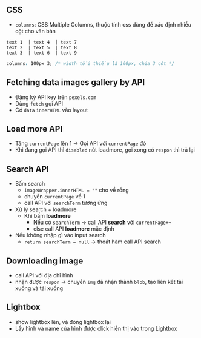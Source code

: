 ## CSS
- `columns`: CSS Multiple Columns, thuộc tính css dùng để xác định nhiều cột cho văn bản

```
text 1  | text 4  | text 7
text 2  | text 5  | text 8
text 3  | text 6  | text 9
```

```css
columns: 100px 3; /* width tối thiểu là 100px, chia 3 cột */
```
## Fetching data images gallery by API
- Đăng ký API key trên `pexels.com`
- Dùng `fetch` gọi API
- Có `data` `innerHTML` vào layout

## Load more API
- Tăng `currentPage` lên 1 -> Gọi API với `currentPage` đó
- Khi đang gọi API thì `disabled` nút loadmore, gọi xong có `respon` thì trả lại

## Search API
- Bấm search
  + `imageWrapper.innerHTML = ""` cho về rỗng
  + chuyển `currentPage` về 1
  + call API với `searchTerm` tương ứng
- Xử lý search + loadmore
  + Khi bấm __loadmore__
    + Nếu có `searchTerm` -> call API __search__ với `currentPage++`
    + else call API __loadmore__ mặc định
- Nếu không nhập gì vào input search
  + `return searchTerm = null` -> thoát hàm call API search

## Downloading image

- call API với địa chỉ hình
- nhận được `respon` -> chuyển `img` đã nhận thành `blob`, tạo liên kết tải xuống và tải xuống

## Lightbox
- show lightbox lên, và đóng lightbox lại
- Lấy hình và name của hình được click hiển thị vào trong Lightbox
